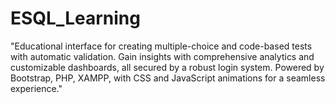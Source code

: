 # ESQL_Learning
"Educational interface for creating multiple-choice and code-based tests with automatic validation. Gain insights with comprehensive analytics and customizable dashboards, all secured by a robust login system. Powered by Bootstrap, PHP, XAMPP, with CSS and JavaScript animations for a seamless experience."
